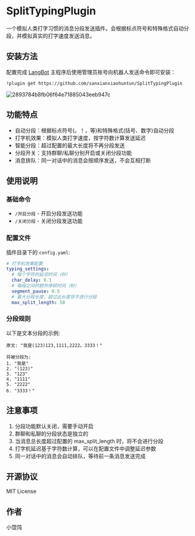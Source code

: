 # SplitTypingPlugin

一个模拟人类打字习惯的消息分段发送插件。会根据标点符号和特殊格式自动分段，并模拟真实的打字速度发送消息。

## 安装方法

配置完成 [LangBot](https://github.com/RockChinQ/LangBot) 主程序后使用管理员账号向机器人发送命令即可安装：

```
!plugin get https://github.com/sanxianxiaohuntun/SplitTypingPlugin
```

![2893784b8fb06f64e71885043eeb947c](https://github.com/user-attachments/assets/83436b58-84fb-4468-8e5d-0c34bba961db)

## 功能特点

- 自动分段：根据标点符号(。！，等)和特殊格式(括号、数字)自动分段
- 打字机效果：模拟人类打字速度，按字符数计算发送延迟
- 智能分段：超过配置的最大长度将不再分段发送
- 分段开关：支持群聊/私聊分别开启或关闭分段功能
- 消息排队：同一对话中的消息会按顺序发送，不会互相打断



## 使用说明

### 基础命令
- `/开启分段` - 开启分段发送功能
- `/关闭分段` - 关闭分段发送功能

### 配置文件

插件目录下的 `config.yaml`:

```yaml
# 打字机效果配置
typing_settings:
  # 每个字符的延迟时间（秒）
  char_delay: 0.1
  # 每段之间的额外停顿时间（秒）
  segment_pause: 0.5
  # 最大分段长度，超过此长度将不进行分段
  max_split_length: 50
```

### 分段规则

以下是文本分段的示例:
```
原文: "我是(123)123,1111,2222。3333！"

将被分段为:
1. "我是"
2. "(123)"
3. "123"
4. "1111"
5. "2222"
6. "3333！"
```

## 注意事项

1. 分段功能默认关闭，需要手动开启
2. 群聊和私聊的分段状态是独立的
3. 当消息总长度超过配置的 max_split_length 时，将不会进行分段
4. 打字机延迟基于字符数计算，可以在配置文件中调整延迟参数
5. 同一对话中的消息会自动排队，等待前一条消息发送完成

## 开源协议

MIT License

## 作者

小馄饨
